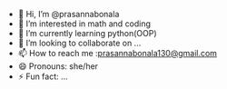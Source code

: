- 👋 Hi, I’m @prasannabonala
- 👀 I’m interested in math and coding
- 🌱 I’m currently learning python(OOP)
- 💞️ I’m looking to collaborate on ...
- 📫 How to reach me :prasannabonala130@gmail.com
- 😄 Pronouns: she/her
- ⚡ Fun fact: ...

<!---
prasannabonala/prasannabonala is a ✨ special ✨ repository because its `README.md` (this file) appears on your GitHub profile.
You can click the Preview link to take a look at your changes.
--->
